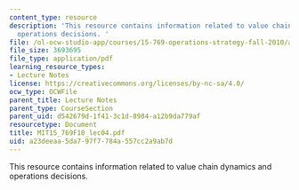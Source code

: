 ```yaml
---
content_type: resource
description: 'This resource contains information related to value chain dynamics and
  operations decisions. '
file: /ol-ocw-studio-app/courses/15-769-operations-strategy-fall-2010/a23deeaa5da797f7784a557cc2a9ab7d_MIT15_769F10_lec04.pdf
file_size: 3693695
file_type: application/pdf
learning_resource_types:
- Lecture Notes
license: https://creativecommons.org/licenses/by-nc-sa/4.0/
ocw_type: OCWFile
parent_title: Lecture Notes
parent_type: CourseSection
parent_uid: d542679d-1f41-3c1d-8984-a12b9da779af
resourcetype: Document
title: MIT15_769F10_lec04.pdf
uid: a23deeaa-5da7-97f7-784a-557cc2a9ab7d
---
```

This resource contains information related to value chain dynamics and operations decisions. 